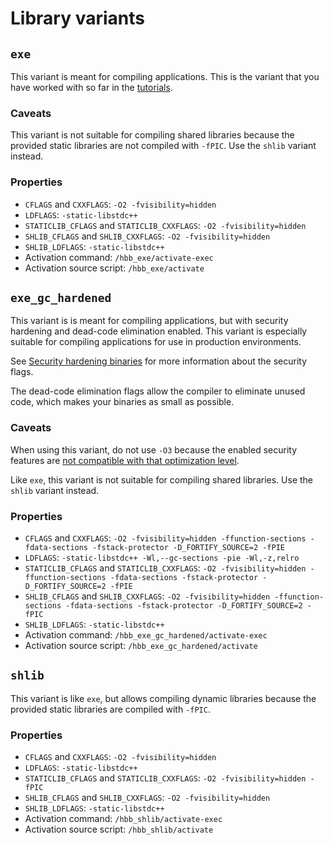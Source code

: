 # Library variants

## `exe`

This variant is meant for compiling applications. This is the variant that you have worked with so far in the [tutorials](README.md#tutorials).

### Caveats

This variant is not suitable for compiling shared libraries because the provided static libraries are not compiled with `-fPIC`. Use the `shlib` variant instead.

### Properties

 * `CFLAGS` and `CXXFLAGS`: `-O2 -fvisibility=hidden`
 * `LDFLAGS`: `-static-libstdc++`
 * `STATICLIB_CFLAGS` and `STATICLIB_CXXFLAGS`: `-O2 -fvisibility=hidden`
 * `SHLIB_CFLAGS` and `SHLIB_CXXFLAGS`: `-O2 -fvisibility=hidden`
 * `SHLIB_LDFLAGS`: `-static-libstdc++`
 * Activation command: `/hbb_exe/activate-exec`
 * Activation source script: `/hbb_exe/activate`


## `exe_gc_hardened`

This variant is is meant for compiling applications, but with security hardening and dead-code elimination enabled. This variant is especially suitable for compiling applications for use in production environments.

See [Security hardening binaries](SECURITY-HARDENING-BINARIES.md) for more information about the security flags.

The dead-code elimination flags allow the compiler to eliminate unused code, which makes your binaries as small as possible.

### Caveats

When using this variant, do not use `-O3` because the enabled security features are [not compatible with that optimization level](SECURITY-HARDENING-BINARIES.md).

Like `exe`, this variant is not suitable for compiling shared libraries. Use the `shlib` variant instead.

### Properties

 * `CFLAGS` and `CXXFLAGS`: `-O2 -fvisibility=hidden -ffunction-sections -fdata-sections -fstack-protector -D_FORTIFY_SOURCE=2 -fPIE`
 * `LDFLAGS`: `-static-libstdc++ -Wl,--gc-sections -pie -Wl,-z,relro`
 * `STATICLIB_CFLAGS` and `STATICLIB_CXXFLAGS`: `-O2 -fvisibility=hidden -ffunction-sections -fdata-sections -fstack-protector -D_FORTIFY_SOURCE=2 -fPIE`
 * `SHLIB_CFLAGS` and `SHLIB_CXXFLAGS`: `-O2 -fvisibility=hidden -ffunction-sections -fdata-sections -fstack-protector -D_FORTIFY_SOURCE=2 -fPIC`
 * `SHLIB_LDFLAGS`: `-static-libstdc++`
 * Activation command: `/hbb_exe_gc_hardened/activate-exec`
 * Activation source script: `/hbb_exe_gc_hardened/activate`


## `shlib`

This variant is like `exe`, but allows compiling dynamic libraries because the provided static libraries are compiled with `-fPIC`.

### Properties

 * `CFLAGS` and `CXXFLAGS`: `-O2 -fvisibility=hidden`
 * `LDFLAGS`: `-static-libstdc++`
 * `STATICLIB_CFLAGS` and `STATICLIB_CXXFLAGS`: `-O2 -fvisibility=hidden -fPIC`
 * `SHLIB_CFLAGS` and `SHLIB_CXXFLAGS`: `-O2 -fvisibility=hidden`
 * `SHLIB_LDFLAGS`: `-static-libstdc++`
 * Activation command: `/hbb_shlib/activate-exec`
 * Activation source script: `/hbb_shlib/activate`
